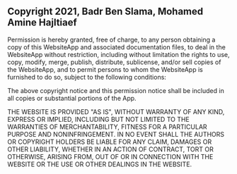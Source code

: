 ## Copyright 2021, Badr Ben Slama, Mohamed Amine Hajltiaef

Permission is hereby granted, free of charge, to any person obtaining a copy of this WebsiteApp and associated documentation files, to deal in the WebsiteApp without restriction, including without limitation the rights to use, copy, modify, merge, publish, distribute, sublicense, and/or sell copies of the WebsiteApp, and to permit persons to whom the WebsiteApp is furnished to do so, subject to the following conditions:

The above copyright notice and this permission notice shall be included in all copies or substantial portions of the App.

THE WEBSITE IS PROVIDED "AS IS", WITHOUT WARRANTY OF ANY KIND, EXPRESS OR IMPLIED, INCLUDING BUT NOT LIMITED TO THE WARRANTIES OF MERCHANTABILITY, FITNESS FOR A PARTICULAR PURPOSE AND NONINFRINGEMENT. IN NO EVENT SHALL THE AUTHORS OR COPYRIGHT HOLDERS BE LIABLE FOR ANY CLAIM, DAMAGES OR OTHER LIABILITY, WHETHER IN AN ACTION OF CONTRACT, TORT OR OTHERWISE, ARISING FROM, OUT OF OR IN CONNECTION WITH THE WEBSITE OR THE USE OR OTHER DEALINGS IN THE WEBSITE.
